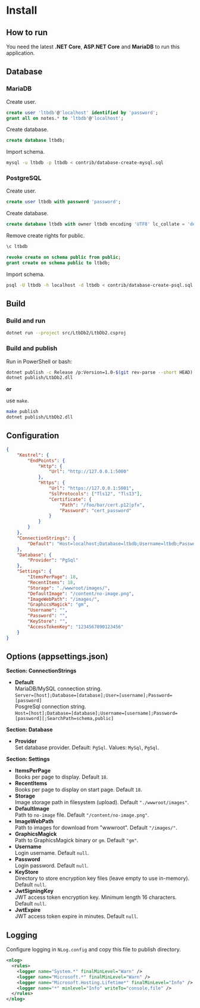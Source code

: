 # Install

## How to run

You need the latest **.NET Core**, **ASP.NET Core** and **MariaDB** to run this application.

## Database

### MariaDB

Create user.

```sql
create user 'ltbdb'@'localhost' identified by 'password';
grant all on notes.* to 'ltbdb'@'localhost';
```

Create database.

```sql
create database ltbdb;
```

Import schema.

```sh
mysql -u ltbdb -p ltbdb < contrib/database-create-mysql.sql
```

### PostgreSQL

Create user.

```sql
create user ltbdb with password 'password';
```

Create database.

```sql
create database ltbdb with owner ltbdb encoding 'UTF8' lc_collate = 'de_DE.UTF-8' lc_ctype = 'de_DE.UTF-8' template template0;
```

Remove create rights for public.

```sql
\c ltbdb

revoke create on schema public from public; 
grant create on schema public to ltbdb;
```

Import schema.

```sh
psql -U ltbdb -h localhost -d ltbdb < contrib/database-create-psql.sql 
```

## Build

### Build and run

```sh
dotnet run --project src/LtbDb2/LtbDb2.csproj
```

### Build and publish

Run in PowerShell or bash:

```sh
dotnet publish -c Release /p:Version=1.0-$(git rev-parse --short HEAD) -o publish src/LtbDb2
dotnet publish/LtbDb2.dll
```

**or**

use `make`.

```sh
make publish
dotnet publish/LtbDb2.dll
```

## Configuration

```json
{
    "Kestrel": {
        "EndPoints": {
            "Http": {
                "Url": "http://127.0.0.1:5000"
            },
            "Https": {
                "Url": "https://127.0.0.1:5001",
                "SslProtocols": ["Tls12", "Tls13"],
                "Certificate": {
                    "Path": "/foo/bar/cert.p12|pfx",
                    "Password": "cert_password"
                }
            }
        }
    },
    "ConnectionStrings": {
        "Default": "Host=localhost;Database=ltbdb;Username=ltbdb;Password=ltbdb"
    },
    "Database": {
        "Provider": "PgSql"
    },
    "Settings": {
        "ItemsPerPage": 18,
        "RecentItems": 18,
        "Storage": "./wwwroot/images/",
        "DefaultImage": "/content/no-image.png",
        "ImageWebPath": "/images/",
        "GraphicsMagick": "gm",
        "Username": "",
        "Password": "",
        "KeyStore": "",
        "AccessTokenKey": "1234567890123456"
    }
}
```

## Options (appsettings.json)

**Section: ConnectionStrings**

* **Default**  
MariaDB/MySQL connection string.  
`Server=[host];Database=[database];User=[username];Password=[password]`  
PosgreSql connection string.  
`Host=[host];Database=[database];Username=[username];Password=[password][;SearchPath=schema,public]`

**Section: Database**

* **Provider**  
Set database provider. Default: `PgSql`. Values: `MySql`, `PgSql`.

**Section: Settings**

* **ItemsPerPage**  
Books per page to display.  Default `18`.
* **RecentItems**  
Books per page to display on start page.  Default `18`.
* **Storage**  
Image storage path in filesystem (upload). Default `"./wwwroot/images"`.
* **DefaultImage**  
Path to `no-image` file. Default `"/content/no-image.png"`.
* **ImageWebPath**  
Path to images for download from "wwwroot". Default `"/images/"`.
* **GraphicsMagick**  
Path to GraphicsMagick binary or `gm`. Default `"gm"`.
* **Username**  
Login username. Default `null`.
* **Password**  
Login password. Default `null`.
* **KeyStore**  
Directory to store encryption key files (leave empty to use in-memory). Default `null`.
* **JwtSigningKey**  
JWT access token encryption key. Minimum length 16 characters. Default `null`.
* **JwtExpire**  
JWT access token expire in minutes. Default `null`.

## Logging

Configure logging in `NLog.config` and copy this file to publish directory. 

```xml
<nlog>
  <rules>
    <logger name="System.*" finalMinLevel="Warn" />
    <logger name="Microsoft.*" finalMinLevel="Warn" />
    <logger name="Microsoft.Hosting.Lifetime*" finalMinLevel="Info" />
    <logger name="*" minlevel="Info" writeTo="console,file" />
  </rules>
</nlog>
```